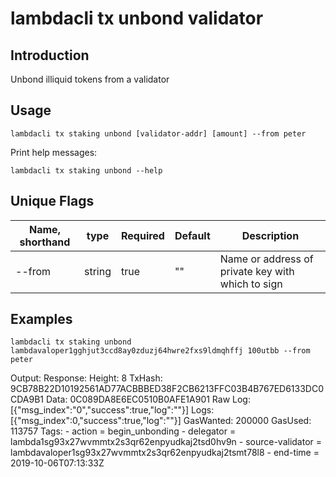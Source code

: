 # lambdacli tx unbond validator

## Introduction

Unbond illiquid tokens from a validator

## Usage

```
lambdacli tx staking unbond [validator-addr] [amount] --from peter
```

Print help messages:
```
lambdacli tx staking unbond --help
```

## Unique Flags

| Name, shorthand     | type   | Required | Default  | Description                                                         |
| --------------------| -----  | -------- | -------- | ------------------------------------------------------------------- |
| --from | string | true     | ""       |  Name or address of private key with which to sign |

## Examples

```
lambdacli tx staking unbond lambdavaloper1gghjut3ccd8ay0zduzj64hwre2fxs9ldmqhffj 100utbb --from peter
```

Output:
Response:
  Height: 8
  TxHash: 9CB78B22D10192561AD77ACBBBED38F2CB6213FFC03B4B767ED6133DC0CDA9B1
  Data: 0C089DA8E6EC0510B0AFE1A901
  Raw Log: [{"msg_index":"0","success":true,"log":""}]
  Logs: [{"msg_index":0,"success":true,"log":""}]
  GasWanted: 200000
  GasUsed: 113757
  Tags:
    - action = begin_unbonding
    - delegator = lambda1sg93x27wvmmtx2s3qr62enpyudkaj2tsd0hv9n
    - source-validator = lambdavaloper1sg93x27wvmmtx2s3qr62enpyudkaj2tsmt78l8
    - end-time = 2019-10-06T07:13:33Z
